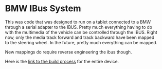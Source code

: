 # BMW IBus System

This was code that was designed to run on a tablet connected to a BMW through a serial adapter to the IBUS. Pretty much everything having to do with the multimedia of the vehicle can be controlled through the IBUS. Right now, only the media track forward and track backward have been mapped to the steering wheel. In the future, pretty much everything can be mapped.

New mappings do require reverse engineering the ibus though.

Here is the [link to the build process](https://photos.app.goo.gl/D462bsxoIHiTQJyV2) for the entire device.
